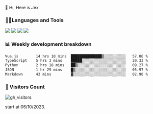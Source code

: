  👋 Hi, Here is Jex

 

### 🧑‍💻Languages and Tools

<code><a href="https://react.dev"><img src="https://api.iconify.design/logos:react.svg" /></a></code>
<code><a href="https://github.com/vuejs/core"><img src="https://api.iconify.design/logos:vue.svg" /></a></code> 
<code><a href="https://github.com/microsoft/TypeScript"><img src="https://api.iconify.design/logos:typescript-icon.svg" /></a></code>
<code><a href="https://threejs.org/"><img src="https://api.iconify.design/logos:threejs.svg" /></a></code>

### 📊 Weekly development breakdown

<!--START_SECTION:waka-->

```txt
Vue.js        14 hrs 10 mins  ██████████████▒░░░░░░░░░░   57.06 %
TypeScript    5 hrs 3 mins    █████░░░░░░░░░░░░░░░░░░░░   20.33 %
Python        2 hrs 18 mins   ██▒░░░░░░░░░░░░░░░░░░░░░░   09.27 %
JSON          1 hr 29 mins    █▒░░░░░░░░░░░░░░░░░░░░░░░   05.97 %
Markdown      43 mins         ▓░░░░░░░░░░░░░░░░░░░░░░░░   02.90 %
```

<!--END_SECTION:waka-->


### 👀 Visitors Count

![gh_visitors](https://profile-counter.glitch.me/jexlau/count.svg)

start at 06/10/2023.
